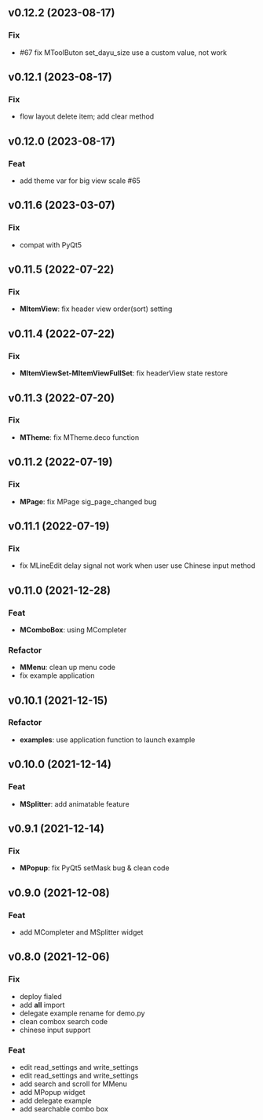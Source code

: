 ## v0.12.2 (2023-08-17)

### Fix

- #67 fix MToolButon set_dayu_size use a custom value, not work

## v0.12.1 (2023-08-17)

### Fix

- flow layout delete item; add clear method

## v0.12.0 (2023-08-17)

### Feat

- add theme var for big view scale #65

## v0.11.6 (2023-03-07)

### Fix

- compat with PyQt5

## v0.11.5 (2022-07-22)

### Fix

- **MItemView**: fix header view order(sort) setting

## v0.11.4 (2022-07-22)

### Fix

- **MItemViewSet-MItemViewFullSet**: fix headerView state restore

## v0.11.3 (2022-07-20)

### Fix

- **MTheme**: fix MTheme.deco function

## v0.11.2 (2022-07-19)

### Fix

- **MPage**: fix MPage sig_page_changed bug

## v0.11.1 (2022-07-19)

### Fix

- fix MLineEdit delay signal not work when user use Chinese input method

## v0.11.0 (2021-12-28)

### Feat

- **MComboBox**: using MCompleter

### Refactor

- **MMenu**: clean up menu code
- fix example application

## v0.10.1 (2021-12-15)

### Refactor

- **examples**: use application function to launch example

## v0.10.0 (2021-12-14)

### Feat

- **MSplitter**: add animatable feature

## v0.9.1 (2021-12-14)

### Fix

- **MPopup**: fix PyQt5 setMask bug & clean code

## v0.9.0 (2021-12-08)

### Feat

- add MCompleter and MSplitter widget

## v0.8.0 (2021-12-06)

### Fix

- deploy fialed
- add __all__ import
- delegate example rename for demo.py
- clean combox search code
- chinese input support

### Feat

- edit read_settings and write_settings
- edit read_settings and write_settings
- add search and scroll for MMenu
- add MPopup widget
- add delegate example
- add searchable combo box
